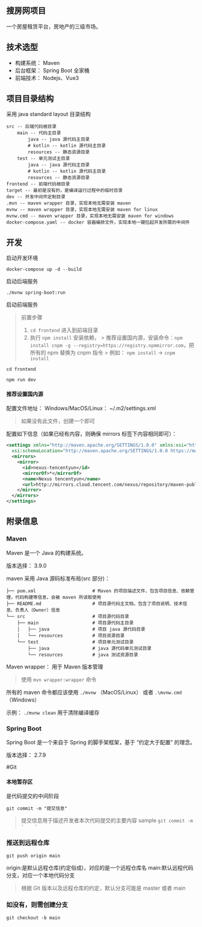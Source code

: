 ## 搜房网项目

一个房屋租赁平台，房地产的三级市场。

## 技术选型

* 构建系统： Maven
* 后台框架： Spring Boot 全家桶
* 前端技术： Nodejs、Vue3

## 项目目录结构
采用 java standard layout 目录结构
```
src -- 后端代码根目录
    main -- 代码主目录
        java -- java 源代码主目录
        # kotlin -- kotlin 源代码主目录
        resources -- 静态资源目录
    test -- 单元测试主目录
        java -- java 源代码主目录
        # kotlin -- kotlin 源代码主目录
        resources -- 静态资源目录
frontend -- 前端代码根目录
target -- 最初是没有的，是编译运行过程中的临时目录
dev -- 开发中间件定制目录
.mvn -- maven wrapper 目录，实现本地无需安装 maven
mvnw -- maven wrapper 目录，实现本地无需安装 maven for linux
mvnw.cmd -- maven wrapper 目录，实现本地无需安装 maven for windows
docker-compose.yaml -- docker 容器编排文件，实现本地一键拉起开发所需的中间件
```

## 开发

启动开发环境

```shell
docker-compose up -d --build
```

启动后端服务

```shell
./mvnw spring-boot:run
```

启动前端服务

> 前置步骤
> 1. `cd frontend` 进入到前端目录
> 2. 执行 `npm install` 安装依赖，
     >       推荐设置国内源，安装命令：`npm install cnpm -g --registry=https://registry.npmmirror.com`，把所有的 npm 替换为 cnpm 指令
     >       例如： `npm install` -> `cnpm install`

```shell
cd frontend
```

```shell
npm run dev
```

#### 推荐设置国内源

配置文件地址： Windows/MacOS/Linux： ~/.m2/settings.xml
> 如果没有此文件，创建一个即可

配置如下信息（如果已经有内容，则确保 mirrors 标签下内容相同即可）：

```xml
<settings xmlns="http://maven.apache.org/SETTINGS/1.0.0" xmlns:xsi="http://www.w3.org/2001/XMLSchema-instance"
  xsi:schemaLocation="http://maven.apache.org/SETTINGS/1.0.0 https://maven.apache.org/xsd/settings-1.0.0.xsd">
  <mirrors>
    <mirror>
      <id>nexus-tencentyun</id>
      <mirrorOf>*</mirrorOf>
      <name>Nexus tencentyun</name>
      <url>http://mirrors.cloud.tencent.com/nexus/repository/maven-public/</url>
    </mirror>
  </mirrors>
</settings>
```

## 附录信息

### Maven

Maven 是一个 Java 的构建系统。

版本选择： 3.9.0

maven 采用 Java 源码标准布局(src 部分)：

```
├── pom.xml                     # Maven 的项目描述文件，包含项目信息、依赖管理，代码构建等信息，会被 maven 所读取使用
├── README.md                   # 项目源代码主文档，包含了项目说明、技术信息、负责人（Owner）信息
└── src                         # 项目源代码目录
    ├── main                    # 项目源代码主目录
    │   ├── java                # 项目 java 源代码目录
    │   └── resources           # 项目资源目录
    └── test                    # 项目单元测试目录
        ├── java                # java 源代码单元测试目录
        └── resources           # java 测试资源目录
```

Maven wrapper： 用于 Maven 版本管理
> 使用 `mvn wrapper:wrapper` 命令

所有的 maven 命令都应该使用 `./mvnw` （MacOS/Linux） 或者 `.\mvnw.cmd` （Windows）

示例： `./mvnw clean` 用于清除编译缓存

### Spring Boot

Spring Boot 是一个来自于 Spring 的脚手架框架，基于 “约定大于配置” 的理念。

版本选择： 2.7.9

#Git

#### 本地暂存区
是代码提交的中间阶段

```shell
git commit -m "提交信息" 
```

>提交信息用于描述开发者本次代码提交的主要内容
sample `git commit -m '    '`

### 推送到远程仓库
```shell
git push origin main
```

origin:是默认远程仓库(约定俗成)，对应的是一个远程仓库名
main:默认远程代码分支，对应一个本地代码分支

>根据 Git 版本以及远程仓库的约定，默认分支可能是 master 或者 main
### 如没有，则需创建分支
```shell
git checkout -b main
```
